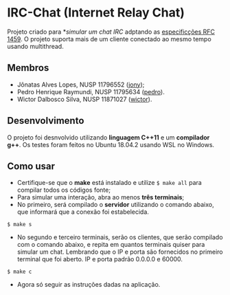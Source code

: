 # IRC-Chat (Internet Relay Chat)

Projeto criado para **simular um chat IRC* adptando as [especificções RFC 1459](https://tools.ietf.org/html/rfc1459). O projeto suporta mais de um cliente conectado ao mesmo tempo usando multithread.

## Membros

- Jônatas Alves Lopes, NUSP 11796552 ([jony](https://github.com/Jony33Invent));
- Pedro Henrique Raymundi, NUSP 11795634 ([pedro](https://github.com/PedroRaymundi)).
- Wictor Dalbosco Silva, NUSP 11871027 ([wictor](https://github.com/WictorDalbosco)).

## Desenvolvimento

O projeto foi desnvolvido utilizando **linguagem C++11** e um **compilador g++**. Os testes foram feitos no Ubuntu 18.04.2 usando WSL no Windows.

## Como usar

- Certifique-se que o **make** está instalado e utilize `$ make all` para compilar todos os códigos fonte;
- Para simular uma interação, abra ao menos **três terminais**;
- No primeiro, será compilado o **servidor** utilizando o comando abaixo, que informará que a conexão foi estabelecida.
```
$ make s
```
- No segundo e terceiro terminais, serão os clientes, que serão compilado com o comando abaixo, e repita em quantos terminais quiser para simular um chat. Lembrando que o IP e porta são fornecidos no primeiro terminal que foi aberto. IP e porta padrão 0.0.0.0 e 60000.
```
$ make c
```
- Agora só seguir as instruções dadas na aplicação.
